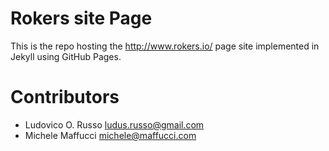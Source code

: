 Rokers site Page
================

This is the repo hosting the <http://www.rokers.io/> page site implemented in
Jekyll using GitHub Pages.

Contributors
============

 - Ludovico O. Russo ludus.russo@gmail.com
 - Michele Maffucci michele@maffucci.com
